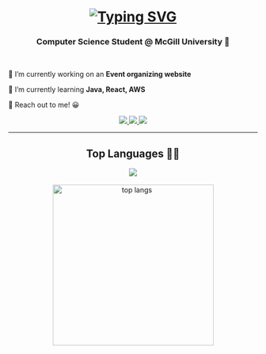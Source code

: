 <h1 align="center">
  <a href="https://git.io/typing-svg"><img src="https://readme-typing-svg.herokuapp.com?font=Fira+Code&duration=2000&pause=200&color=D3F3F7&center=true&random=false&width=435&lines=Hey+there%F0%9F%91%8B;I'm+Kevin" alt="Typing SVG" /></a>
</h1>

<h3 align="center">Computer Science Student @ McGill University 🍁</h3>
<br/>

<div>
 
 🔭 I’m currently working on an **Event organizing website**
 
 🌱 I’m currently learning **Java, React, AWS**

💬 Reach out to me! 😀

 </div>
 
<div align="center"> 
  <a href="mailto:kevinliu399@gmail.com">
    <img src="https://img.shields.io/badge/Gmail-333333?style=for-the-badge&logo=gmail&logoColor=red" />
  </a>
  <a href="https://linkedin.com/in/kevinliu399" target="_blank">
    <img src="https://img.shields.io/badge/LinkedIn-0077B5?style=for-the-badge&logo=linkedin&logoColor=white" target="_blank" />
  </a>
  <a href="https://kevinliu399.github.io/website/" target="_blank">
     <img src="https://img.shields.io/badge/Portfolio-FF5722?style=for-the-badge&logo=todoist&logoColor=white" target="_blank" /> <!-- sqlite, safari, google-chrome are other good icon options -->
  </a>
</div>

 <hr/>

<div align = center>
  <h2> Top Languages 👨‍💻 </h2>
  <div align=center>
  <img src="https://skillicons.dev/icons?i=python,javascript,css,html,r,java,git,mysql" /><br><br>

  <img width=325 align="center" src="https://github-readme-stats-salesp07.vercel.app/api/top-langs/?username=kevinliu399&hide=HTML&langs_count=8&layout=compact&theme=react&border_radius=10&size_weight=0.5&count_weight=0.5&exclude_repo=github-readme-stats" alt="top langs" />
</div>


